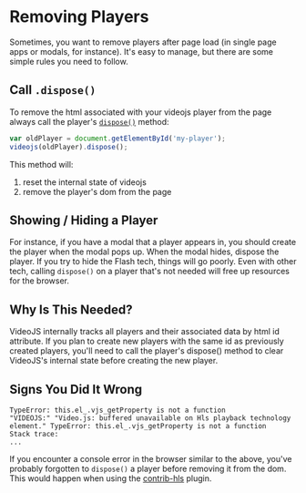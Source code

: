 Removing Players
================

Sometimes, you want to remove players after page load (in single page apps or modals, for instance). It's easy to manage, but there are some simple rules you need to follow.

Call `.dispose()`
-----------------

To remove the html associated with your videojs player from the page always call the player's [`dispose()`](http://docs.videojs.com/docs/api/player.html#Methodsdispose) method:

```js
var oldPlayer = document.getElementById('my-player');
videojs(oldPlayer).dispose();
```

This method will:

  1. reset the internal state of videojs
  2. remove the player's dom from the page

Showing / Hiding a Player
-------------------------

For instance, if you have a modal that a player appears in, you should create the player when the modal pops up. When the modal hides, dispose the player. If you try to hide the Flash tech, things will go poorly. Even with other tech, calling `dispose()` on a player that's not needed will free up resources for the browser.

Why Is This Needed?
-------------------

VideoJS internally tracks all players and their associated data by html id attribute. If you plan to create new players with the same id as previously created players, you'll need to call the player's dispose() method to clear VideoJS's internal state before creating the new player.

Signs You Did It Wrong
-------------------------

```
TypeError: this.el_.vjs_getProperty is not a function
"VIDEOJS:" "Video.js: buffered unavailable on Hls playback technology element." TypeError: this.el_.vjs_getProperty is not a function
Stack trace:
...
```

If you encounter a console error in the browser similar to the above, you've probably forgotten to `dispose()` a player before removing it from the dom. This would happen when using the [contrib-hls](https://github.com/videojs/videojs-contrib-hls) plugin.
